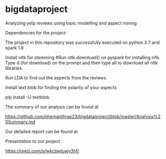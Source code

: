 # bigdataproject
Analyzing yelp reviews using topic modelling and aspect mining

Dependencies for the project: 

The project in this repository was successfully executed on python 2.7 and spark 1.6

Install nltk for stemming
#Run nltk.download() on pyspark for installing nltk. Type d (for download) on the prompt and then type all to download all nltk libraries.

Run LDA to find out the aspects from the reviews

Install text blob for finding the polarity of your aspects

pip install -U textblob 


The summary of our analysis can be found at

https://github.com/nhemanthrao23/bigdataproject/blob/master/Analysis%20Summary.md

Our detailed report can be found at


Presentation to our project 

https://prezi.com/p/wkcbwtuwy3hf/
